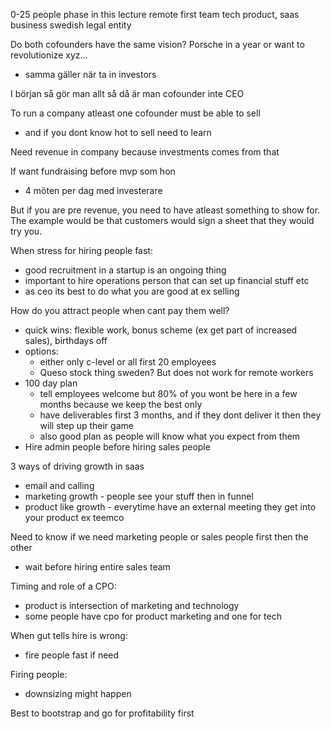 
0-25 people phase in this lecture
remote first team
tech product, saas business
swedish legal entity


Do both cofounders have the same vision? Porsche in a year or want to revolutionize xyz...
- samma gäller när ta in investors

I början så gör man allt så då är man cofounder inte CEO

To run a company atleast one cofounder must be able to sell
- and if you dont know hot to sell need to learn

Need revenue in company because investments comes from that

If want fundraising before mvp som hon
- 4 möten per dag med investerare

But if you are pre revenue, you need to have atleast something to show for. 
The example would be that customers would sign a sheet that they would try you.


When stress for hiring people fast:
- good recruitment in a startup is an ongoing thing
- important to hire operations person that can set up financial stuff etc
- as ceo its best to do what you are good at ex selling

How do you attract people when cant pay them well?
- quick wins: flexible work, bonus scheme (ex get part of increased sales), birthdays off
- options:
	- either only c-level or all first 20 employees
	- Queso stock thing sweden? But does not work for remote workers
- 100 day plan
	- tell employees welcome but 80% of you wont be here in a few months because we keep the best only
	- have deliverables first 3 months, and if they dont deliver it then they will step up their game
	- also good plan as people will know what you expect from them
- Hire admin people before hiring sales people

3 ways of driving growth in saas
- email and calling
- marketing growth - people see your stuff then in funnel
- product like growth - everytime have an external meeting they get into your product ex teemco

Need to know if we need marketing people or sales people first then the other
- wait before hiring entire sales team

Timing and role of a CPO:
- product is intersection of marketing and technology
- some people have cpo for product marketing and one for tech

When gut tells hire is wrong:
- fire people fast if need

Firing people:
- downsizing might happen


Best to bootstrap and go for profitability first

